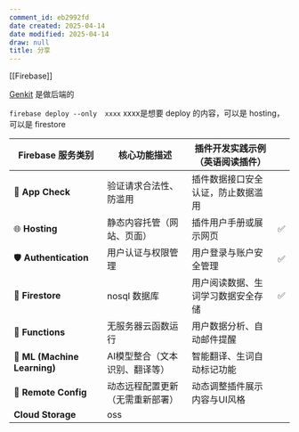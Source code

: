 ```yaml
---
comment_id: eb2992fd
date created: 2025-04-14
date modified: 2025-04-14
draw: null
title: 分享
---
```

[[Firebase]]

[Genkit](Genkit.md) 是做后端的

`firebase deploy --only  xxxx`  xxxx是想要 deploy 的内容，可以是 hosting，可以是 firestore

| Firebase 服务类别                | 核心功能描述           | 插件开发实践示例（英语阅读插件）|     |
| ---------------------------- | ---------------- | ----------------- | --- |
| 🔐 **App Check**             | 验证请求合法性、防滥用      | 插件数据接口安全认证，防止数据滥用 |     |
| 🌐 **Hosting**               | 静态内容托管（网站、页面）| 插件用户手册或展示网页       | ✅   |
| 🛡 **Authentication**        | 用户认证与权限管理        | 用户登录与账户安全管理       | ✅   |
| 📂 **Firestore**             | nosql 数据库        | 用户阅读数据、生词学习数据安全存储 | ✅   |
| 🚀 **Functions**             | 无服务器云函数运行        | 用户数据分析、自动邮件提醒     |     |
| 🧠 **ML (Machine Learning)** | AI模型整合（文本识别、翻译等）| 智能翻译、生词自动标记功能     |     |
| 🔄 **Remote Config**         | 动态远程配置更新（无需重新部署）| 动态调整插件展示内容与UI风格   |     |
| **Cloud Storage**            | oss              |                   |     |
